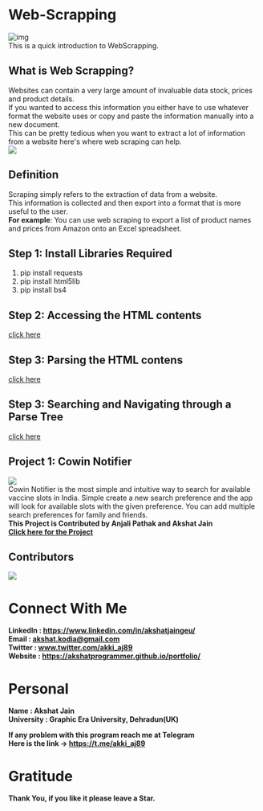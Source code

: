 # Web-Scrapping
![img](https://roboticsandautomationnews.com/wp-content/uploads/2020/04/web-scraping-2.png)</br>
This is a quick introduction to WebScrapping.

## What is Web Scrapping?
Websites can contain a very large amount of invaluable data stock, prices and product
details. </br>
If you wanted to access this information you either have to use whatever format the website uses or copy and paste the information manually into a new document.</br>
This can be pretty tedious when you want to extract a lot of information from a website here's where web scraping can help. </br>
![](https://i.imgur.com/6zM7JBq.png)

## Definition
Scraping simply refers to the extraction of data from a website.</br>
This information is collected and then export into a format that is more useful to the user.</br>
<b>For example</b>: You can use web scraping to export a list of product names and prices from Amazon onto an Excel spreadsheet. </br>

## Step 1: Install Libraries Required
1. pip install requests
2. pip install html5lib
3. pip install bs4

## Step 2: Accessing the HTML contents
[click here](https://github.com/akshatprogrammer/Web-Scrapping/blob/main/webScrap1.py)

## Step 3: Parsing the HTML contens
[click here](https://github.com/akshatprogrammer/Web-Scrapping/blob/main/webScrap2.py)

## Step 3: Searching and Navigating through a Parse Tree
[click here](https://github.com/akshatprogrammer/Web-Scrapping/blob/main/webScrap3.py)

## Project 1: Cowin Notifier
![](https://cdn.dnaindia.com/sites/default/files/styles/full/public/2021/06/26/981937-cowin.jpg)</br>
Cowin Notifier is the most simple and intuitive way to search for available vaccine slots in India. Simple create a new search preference and the app will look for available slots with the given preference. You can add multiple search preferences for family and friends.</br>
<b>This Project is Contributed by Anjali Pathak and Akshat Jain<b></br>
[Click here for the Project](https://github.com/akshatprogrammer/Web-Scrapping/blob/main/Cowin_Notifier/Cowin_Notifier.py)

## Contributors
<a href = "https://github.com/akshatprogrammer/Web-Scrapping/graphs/contributors">
  <img src = "https://contrib.rocks/image?repo=akshatprogrammer/Web-Scrapping"/>
</a>

# Connect With Me
LinkedIn : https://www.linkedin.com/in/akshatjaingeu/<br/>
Email : akshat.kodia@gmail.com<br/>
Twitter : www.twitter.com/akki_aj89<br/>
Website : https://akshatprogrammer.github.io/portfolio/</br>

# Personal
Name : Akshat Jain<br/>
University : Graphic Era University, Dehradun(UK)

If any problem with this program reach me at Telegram<br/>
Here is the link -> https://t.me/akki_aj89

# Gratitude
Thank You, if you like it please leave a Star.
